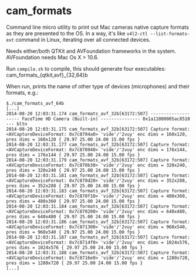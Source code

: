 cam_formats
===========

Command line micro utility to print out Mac cameras native capture formats as they are presented to the OS. In a way, it's like `v4l2-ctl --list-formats-ext` command in Linux, iterating over all connected devices.

Needs either/both QTKit and AVFoundation frameworks in the system. AVFoundation needs Mac Os X > 10.6. 

Run `compile.sh` to compile, this should generate four executables: cam_formats_{qtkit,avf}_{32,64}b

When run, prints the name of other type of devices (microphones) and their formats, e.g.:

```
$./cam_formats_avf_64b
[...]
2014-08-20 12:03:31.174 cam_formats_avf_32b[63172:507] -------------------- FaceTime HD Camera (Built-in) --------------- 0x1a11000005ac8510 --- bltn
2014-08-20 12:03:31.175 cam_formats_avf_32b[63172:507] Capture format: <AVCaptureDeviceFormat: 0x7c8704a0> 'vide'/'2vuy' enc dims = 160x120, pres dims = 160x120 { 29.97 25.00 24.00 15.00 fps } 
2014-08-20 12:03:31.177 cam_formats_avf_32b[63172:507] Capture format: <AVCaptureDeviceFormat: 0x7c870940> 'vide'/'2vuy' enc dims = 176x144, pres dims = 176x144 { 29.97 25.00 24.00 15.00 fps } 
2014-08-20 12:03:31.179 cam_formats_avf_32b[63172:507] Capture format: <AVCaptureDeviceFormat: 0x7c870b30> 'vide'/'2vuy' enc dims = 320x240, pres dims = 320x240 { 29.97 25.00 24.00 15.00 fps } 
2014-08-20 12:03:31.181 cam_formats_avf_32b[63172:507] Capture format: <AVCaptureDeviceFormat: 0x7c870d20> 'vide'/'2vuy' enc dims = 352x288, pres dims = 352x288 { 29.97 25.00 24.00 15.00 fps } 
2014-08-20 12:03:31.183 cam_formats_avf_32b[63172:507] Capture format: <AVCaptureDeviceFormat: 0x7c870f10> 'vide'/'2vuy' enc dims = 480x360, pres dims = 480x360 { 29.97 25.00 24.00 15.00 fps } 
2014-08-20 12:03:31.184 cam_formats_avf_32b[63172:507] Capture format: <AVCaptureDeviceFormat: 0x7c870200> 'vide'/'2vuy' enc dims = 640x480, pres dims = 640x480 { 29.97 25.00 24.00 15.00 fps } 
2014-08-20 12:03:31.186 cam_formats_avf_32b[63172:507] Capture format: <AVCaptureDeviceFormat: 0x7c871300> 'vide'/'2vuy' enc dims = 960x540, pres dims = 960x540 { 29.97 25.00 24.00 15.00 fps } 
2014-08-20 12:03:31.187 cam_formats_avf_32b[63172:507] Capture format: <AVCaptureDeviceFormat: 0x7c8714f0> 'vide'/'2vuy' enc dims = 1024x576, pres dims = 1024x576 { 29.97 25.00 24.00 15.00 fps } 
2014-08-20 12:03:31.188 cam_formats_avf_32b[63172:507] Capture format: <AVCaptureDeviceFormat: 0x7c8716e0> 'vide'/'2vuy' enc dims = 1280x720, pres dims = 1280x720 { 29.97 25.00 24.00 15.00 fps } 
[...]
```
